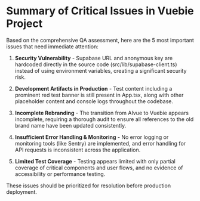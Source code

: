 # Summary of Critical Issues in Vuebie Project

Based on the comprehensive QA assessment, here are the 5 most important issues that need immediate attention:

1. **Security Vulnerability** - Supabase URL and anonymous key are hardcoded directly in the source code (src/lib/supabase-client.ts) instead of using environment variables, creating a significant security risk.

2. **Development Artifacts in Production** - Test content including a prominent red test banner is still present in App.tsx, along with other placeholder content and console logs throughout the codebase.

3. **Incomplete Rebranding** - The transition from AIvue to Vuebie appears incomplete, requiring a thorough audit to ensure all references to the old brand name have been updated consistently.

4. **Insufficient Error Handling & Monitoring** - No error logging or monitoring tools (like Sentry) are implemented, and error handling for API requests is inconsistent across the application.

5. **Limited Test Coverage** - Testing appears limited with only partial coverage of critical components and user flows, and no evidence of accessibility or performance testing.

These issues should be prioritized for resolution before production deployment.